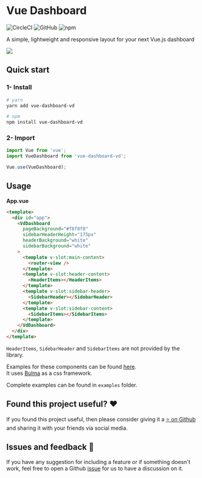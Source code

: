 # Vue Dashboard

![CircleCI](https://img.shields.io/circleci/build/github/SebastienBtr/vue-dashboard?token=81ba23bd9f35863920f382d5e87256a8a8daf3a0)
![GitHub](https://img.shields.io/github/license/SebastienBtr/vue-dashboard)
![npm](https://img.shields.io/npm/v/vue-dashboard-vd)

A simple, lightweight and responsive layout for your next Vue.js dashboard

![](example.png)

## Quick start

### 1- Install
``` bash
# yarn
yarn add vue-dashboard-vd
```
``` bash
# npm
npm install vue-dashboard-vd
```
### 2- Import
``` javascript
import Vue from 'vue';
import VueDashboard from 'vue-dashboard-vd';

Vue.use(VueDashboard);
```

## Usage

**App.vue**
``` html
<template>
  <div id="app">
    <VdDashboard
      pageBackground="#f8f8f8"
      sidebarHeaderHeight="175px"
      headerBackground="white"
      sidebarBackground="white"
    >
      <template v-slot:main-content>
        <router-view />
      </template>
      <template v-slot:header-content>
        <HeaderItems></HeaderItems>
      </template>
      <template v-slot:sidebar-header>
        <SidebarHeader></SidebarHeader>
      </template>
      <template v-slot:sidebar-content>
        <SidebarItems></SidebarItems>
      </template>
    </VdDashboard>
  </div>
</template>
```
`HeaderItems`, `SidebarHeader` and `SidebarItems` are not provided by the library.

Examples for these components can be found [here](https://github.com/SebastienBtr/vue-dashboard/blob/master/examples/vue2-example/src/components).  
It uses [Bulma](https://bulma.io/) as a css framework.

Complete examples can be found in `examples` folder.

## Found this project useful? ❤️
If you found this project useful, then please consider giving it a [⭐️ on Github](https://github.com/SebastienBtr/vue-dashboard) and sharing it with your friends via social media.

## Issues and feedback 💭
If you have any suggestion for including a feature or if something doesn't work, feel free to open a Github [issue](https://github.com/SebastienBtr/vue-dashboard/issues) for us to have a discussion on it.
